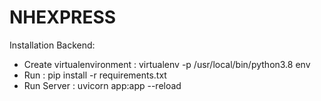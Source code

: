 # NHEXPRESS

Installation Backend:

- Create virtualenvironment : virtualenv -p /usr/local/bin/python3.8 env
- Run : pip install -r requirements.txt
- Run Server : uvicorn app:app --reload